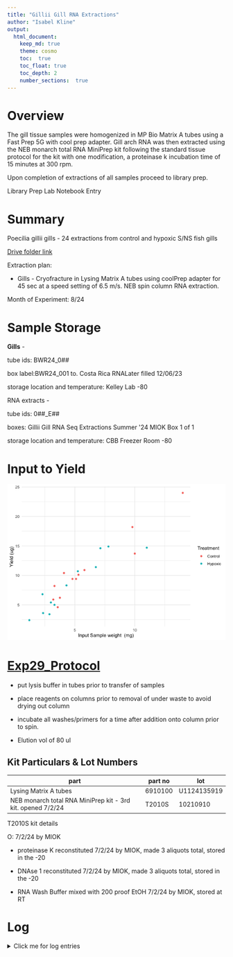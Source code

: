 ```yaml
---
title: "Gillii Gill RNA Extractions"
author: "Isabel Kline"
output:  
  html_document:
    keep_md: true
    theme: cosmo
    toc:  true
    toc_float: true
    toc_depth: 2
    number_sections:  true
---
```




# Overview

The gill tissue samples were homogenized in MP Bio Matrix A tubes using a Fast Prep 5G with cool prep adapter. Gill arch RNA was then extracted using the NEB monarch total RNA MiniPrep kit following the standard tissue protocol for the kit with one modification, a proteinase k incubation time of 15 minutes at 300 rpm.

Upon completion of extractions of all samples proceed to library prep.

Library Prep Lab Notebook Entry

# Summary

Poecilia gillii gills - 24 extractions from control and hypoxic S/NS fish gills

[Drive folder link](https://drive.google.com/drive/folders/1N9ebukVfd9IsLPw2OFkqJCr_8oMp0GTy)

Extraction plan:

-   Gills - Cryofracture in Lysing Matrix A tubes using coolPrep adapter for 45 sec at a speed setting of 6.5 m/s. NEB spin column RNA extraction.

Month of Experiment: 8/24

# Sample Storage

**Gills** *-*

tube ids: BWR24_0##

box label:BWR24_001 to. Costa Rica RNALater filled 12/06/23

storage location and temperature: Kelley Lab -80

RNA extracts -

tube ids: 0##\_E##

boxes: Gillii Gill RNA Seq Extractions Summer '24 MIOK Box 1 of 1

storage location and temperature: CBB Freezer Room -80

# Input to Yield

![](Gillii_RNA_Extractions_files/figure-html/unnamed-chunk-1-1.png)<!-- -->

# [Exp29_Protocol](https://docs.google.com/spreadsheets/d/1mdKU-nXcEaraULA1sr7dwBripUXnzSDtDnUGB7AWCd8/edit?gid=925856207#gid=925856207)

-   put lysis buffer in tubes prior to transfer of samples

-   place reagents on columns prior to removal of under waste to avoid drying out column

-   incubate all washes/primers for a time after addition onto column prior to spin.

-   Elution vol of 80 ul

## Kit Particulars & Lot Numbers

| part                                                        | part no | lot         |
|------------------------------------|------------------|------------------|
| Lysing Matrix A tubes                                       | 6910100 | U1124135919 |
| NEB monarch total RNA MiniPrep kit - 3rd kit. opened 7/2/24 | T2010S  | 10210910    |

T2010S kit details

O: 7/2/24 by MIOK

-   proteinase K reconstituted 7/2/24 by MIOK, made 3 aliquots total, stored in the -20

-   DNAse 1 reconstituted 7/2/24 by MIOK, made 3 aliquots total, stored in the -20

-   RNA Wash Buffer mixed with 200 proof EtOH 7/2/24 by MIOK, stored at RT

# Log

<details>

<summary>Click me for log entries</summary>

### 08/01/2024

Set up documents today. Labeled RNA extraction tubes today. Randomized order of sample processing from the initial sample sheet.

### 08/02/2024

12 extractions

decided to do 15 min proteinase K digestion at 300 rpm

post priming wash incubated for 2 min on top of col prior to spin down

2nd and final wash incuabted for 3 min atop of the col prior to 2 min spin down

elution volume was 80 ul

### 08/06/2024

12 extractions

15 min proteinase K digestion at 300 rpm

post priming wash incubated for 2 min on top of col prior to spin down

2nd and final wash incuabted for 3 min atop of the col prior to 2 min spin down

elution volume was 80 ul

</details>
